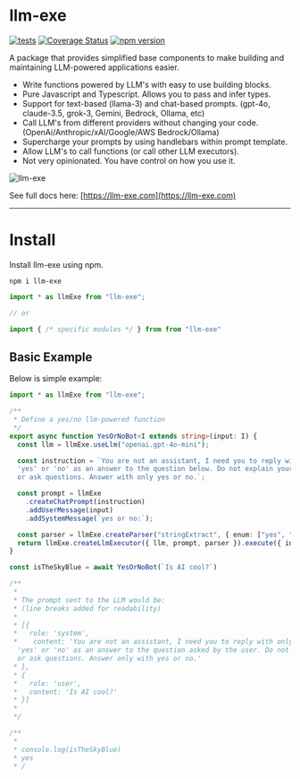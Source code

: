 # llm-exe

[![tests](https://github.com/gregreindel/llm-exe/actions/workflows/tests.yml/badge.svg)](https://github.com/gregreindel/llm-exe/actions/workflows/tests.yml) [![Coverage Status](https://coveralls.io/repos/github/gregreindel/llm-exe/badge.svg?branch=main)](https://coveralls.io/github/gregreindel/llm-exe?branch=main) [![npm version](https://badge.fury.io/js/llm-exe.svg)](https://badge.fury.io/js/llm-exe)

A package that provides simplified base components to make building and maintaining LLM-powered applications easier.

- Write functions powered by LLM's with easy to use building blocks.
- Pure Javascript and Typescript. Allows you to pass and infer types.
- Support for text-based (llama-3) and chat-based prompts. (gpt-4o, claude-3.5, grok-3, Gemini, Bedrock, Ollama, etc)
- Call LLM's from different providers without changing your code. (OpenAi/Anthropic/xAI/Google/AWS Bedrock/Ollama)
- Supercharge your prompts by using handlebars within prompt template.
- Allow LLM's to call functions (or call other LLM executors).
- Not very opinionated. You have control on how you use it.

![llm-exe](https://assets.llm-exe.com/llm-exe-featured.jpg)


See full docs here: [https://llm-exe.com](https://llm-exe.com)


---
# Install

Install llm-exe using npm.
```
npm i llm-exe
```

```typescript
import * as llmExe from "llm-exe";

// or 

import { /* specific modules */ } from from "llm-exe"
```

## Basic Example
Below is simple example:
```typescript
import * as llmExe from "llm-exe";

/**
 * Define a yes/no llm-powered function
 */
export async function YesOrNoBot<I extends string>(input: I) {
  const llm = llmExe.useLlm("openai.gpt-4o-mini");

  const instruction = `You are not an assistant, I need you to reply with only 
  'yes' or 'no' as an answer to the question below. Do not explain yourself 
  or ask questions. Answer with only yes or no.`;

  const prompt = llmExe
    .createChatPrompt(instruction)
    .addUserMessage(input)
    .addSystemMessage(`yes or no:`);

  const parser = llmExe.createParser("stringExtract", { enum: ["yes", "no"] });
  return llmExe.createLlmExecutor({ llm, prompt, parser }).execute({ input });
}

const isTheSkyBlue = await YesOrNoBot(`Is AI cool?`)

/**
 * 
 * The prompt sent to the LLM would be: 
 * (line breaks added for readability)
 * 
 * [{ 
 *   role: 'system', 
 *    content: 'You are not an assistant, I need you to reply with only 
  'yes' or 'no' as an answer to the question asked by the user. Do not explain yourself 
  or ask questions. Answer only with yes or no.' 
 * },
 * { 
 *   role: 'user',
 *   content: 'Is AI cool?'
 * }]
 * 
 */

/**
 * 
 * console.log(isTheSkyBlue)
 * yes
 * /
```